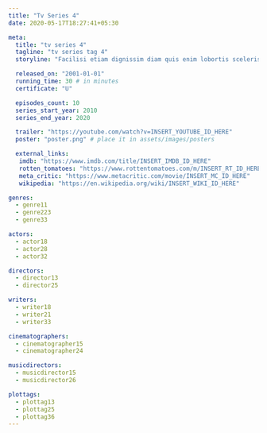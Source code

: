 ```yaml
---
title: "Tv Series 4"
date: 2020-05-17T18:27:41+05:30

meta:
  title: "tv series 4"
  tagline: "tv series tag 4"
  storyline: "Facilisi etiam dignissim diam quis enim lobortis scelerisque. Tristique senectus et netus et malesuada"

  released_on: "2001-01-01"
  running_time: 30 # in minutes
  certificate: "U"

  episodes_count: 10
  series_start_year: 2010
  series_end_year: 2020

  trailer: "https://youtube.com/watch?v=INSERT_YOUTUBE_ID_HERE"
  poster: "poster.png" # place it in assets/images/posters

  external_links:
   imdb: "https://www.imdb.com/title/INSERT_IMDB_ID_HERE"
   rotten_tomatoes: "https://www.rottentomatoes.com/m/INSERT_RT_ID_HERE"
   meta_critic: "https://www.metacritic.com/movie/INSERT_MC_ID_HERE"
   wikipedia: "https://en.wikipedia.org/wiki/INSERT_WIKI_ID_HERE"

genres:
  - genre11
  - genre223
  - genre33

actors:
  - actor18
  - actor28
  - actor32

directors:
  - director13
  - director25

writers:
  - writer18
  - writer21
  - writer33

cinematographers:
  - cinematographer15
  - cinematographer24

musicdirectors:
  - musicdirector15
  - musicdirector26

plottags:
  - plottag13
  - plottag25
  - plottag36
---
```

